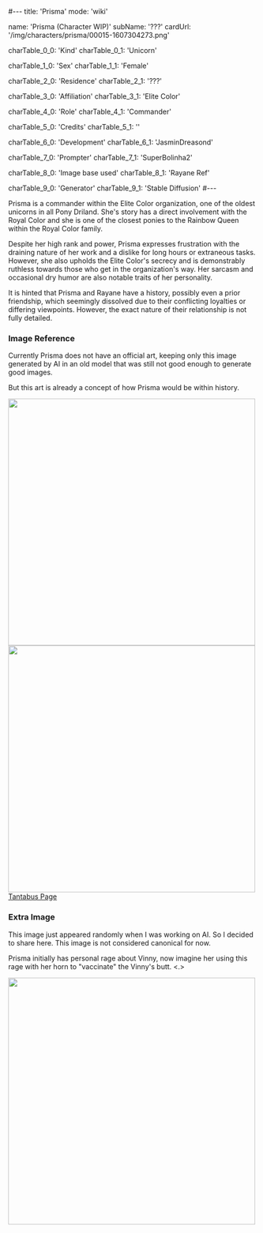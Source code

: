 #---
title: 'Prisma'
mode: 'wiki'

name: 'Prisma (Character WIP)'
subName: '???'
cardUrl: '/img/characters/prisma/00015-1607304273.png'

charTable_0_0: 'Kind'
charTable_0_1: 'Unicorn'

charTable_1_0: 'Sex'
charTable_1_1: 'Female'

charTable_2_0: 'Residence'
charTable_2_1: '???'

charTable_3_0: 'Affiliation'
charTable_3_1: 'Elite Color'

charTable_4_0: 'Role'
charTable_4_1: 'Commander'

charTable_5_0: 'Credits'
charTable_5_1: ''

charTable_6_0: 'Development'
charTable_6_1: 'JasminDreasond'

charTable_7_0: 'Prompter'
charTable_7_1: 'SuperBolinha2'

charTable_8_0: 'Image base used'
charTable_8_1: 'Rayane Ref'

charTable_9_0: 'Generator'
charTable_9_1: 'Stable Diffusion'
#---

<span class="made-by-ai">

Prisma is a commander within the Elite Color organization, one of the oldest unicorns in all Pony Driland. She's story has a direct involvement with the Royal Color and she is one of the closest ponies to the Rainbow Queen within the Royal Color family.

Despite her high rank and power, Prisma expresses frustration with the draining nature of her work and a dislike for long hours or extraneous tasks. However, she also upholds the Elite Color's secrecy and is demonstrably ruthless towards those who get in the organization's way. Her sarcasm and occasional dry humor are also notable traits of her personality.

It is hinted that Prisma and Rayane have a history, possibly even a prior friendship, which seemingly dissolved due to their conflicting loyalties or differing viewpoints. However, the exact nature of their relationship is not fully detailed.

</span>

### Image Reference

Currently Prisma does not have an official art, keeping only this image generated by AI in an old model that was still not good enough to generate good images.

But this art is already a concept of how Prisma would be within history.

<img src="/img/characters/prisma/00015-1607304273.png" height="500">

<img src="/img/characters/prisma/old/ref.jpg" height="500">
<a href="https://tantabus.ai/images/3856" target="_blank">Tantabus Page</a>

### Extra Image

This image just appeared randomly when I was working on AI. So I decided to share here. This image is not considered canonical for now.

Prisma initially has personal rage about Vinny, now imagine her using this rage with her horn to "vaccinate" the Vinny's butt. <.>

<img src="/img/characters/prisma/00007-77629153.png" height="500">